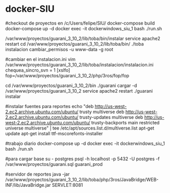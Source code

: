 # docker-SIU
#checkout de proyectos en /c/Users/felipe/SIU/
docker-compose build
docker-compose up -d
docker exec -it dockerwindows_siu_1 bash
./run.sh

/var/www/proyectos/guarani_3_10_2/lib/toba/bin/instalar
service apache2 restart
cd /var/www/proyectos/guarani_3_10_2/lib/toba/bin/
./toba instalacion cambiar_permisos -u www-data -g root

#cambiar en el instalacion.ini
vim /var/www/proyectos/guarani_3_10_2/lib/toba/instalacion/instalacion.ini
chequea_sincro_svn = 1
[xslfo]
fop=/var/www/proyectos/guarani_3_10_2/php/3ros/fop/fop

cd /var/www/proyectos/guarani_3_10_2/bin
./guarani cargar -d /var/www/proyectos/guarani_3_10_2
service apache2 restart
./guarani instalar

#instalar fuentes para reportes
echo "deb http://us-west-2.ec2.archive.ubuntu.com/ubuntu/ trusty multiverse
deb http://us-west-2.ec2.archive.ubuntu.com/ubuntu/ trusty-updates multiverse
deb http://us-west-2.ec2.archive.ubuntu.com/ubuntu/ trusty-backports main restricted universe multiverse" | tee /etc/apt/sources.list.d/multiverse.list
apt-get update
apt-get install ttf-mscorefonts-installer

#trabajo diario
docker-compose up -d
docker exec -it dockerwindows_siu_1 bash
./run.sh

#para cargar base
 su - postgres
 psql -h localhost -p 5432 -U postgres -f /var/www/proyectos/guarani.sql guarani_prod

#servidor de reportes
java -jar /var/www/proyectos/guarani_3_10_2/lib/toba/php/3ros/JavaBridge/WEB-INF/lib/JavaBridge.jar SERVLET:8081
